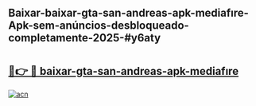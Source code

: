 ## Baixar-baixar-gta-san-andreas-apk-mediafıre-Apk-sem-anúncios-desbloqueado-completamente-2025-#y6aty

# <h2><a href="https://ainizakaria.my?title=baixar-gta-san-andreas-apk-mediafıre&ref=22M">🔗👉 🔴 baixar-gta-san-andreas-apk-mediafıre</a></h2>

[![acn](https://github.com/user-attachments/assets/0f9c940e-d8b0-45ae-aac7-cd30a18b3e1c)](https://ainizakaria.my?title=baixar-gta-san-andreas-apk-mediafıre&ref=22M)

